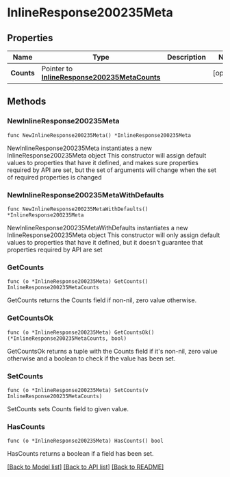 # InlineResponse200235Meta

## Properties

Name | Type | Description | Notes
------------ | ------------- | ------------- | -------------
**Counts** | Pointer to [**InlineResponse200235MetaCounts**](InlineResponse200235MetaCounts.md) |  | [optional] 

## Methods

### NewInlineResponse200235Meta

`func NewInlineResponse200235Meta() *InlineResponse200235Meta`

NewInlineResponse200235Meta instantiates a new InlineResponse200235Meta object
This constructor will assign default values to properties that have it defined,
and makes sure properties required by API are set, but the set of arguments
will change when the set of required properties is changed

### NewInlineResponse200235MetaWithDefaults

`func NewInlineResponse200235MetaWithDefaults() *InlineResponse200235Meta`

NewInlineResponse200235MetaWithDefaults instantiates a new InlineResponse200235Meta object
This constructor will only assign default values to properties that have it defined,
but it doesn't guarantee that properties required by API are set

### GetCounts

`func (o *InlineResponse200235Meta) GetCounts() InlineResponse200235MetaCounts`

GetCounts returns the Counts field if non-nil, zero value otherwise.

### GetCountsOk

`func (o *InlineResponse200235Meta) GetCountsOk() (*InlineResponse200235MetaCounts, bool)`

GetCountsOk returns a tuple with the Counts field if it's non-nil, zero value otherwise
and a boolean to check if the value has been set.

### SetCounts

`func (o *InlineResponse200235Meta) SetCounts(v InlineResponse200235MetaCounts)`

SetCounts sets Counts field to given value.

### HasCounts

`func (o *InlineResponse200235Meta) HasCounts() bool`

HasCounts returns a boolean if a field has been set.


[[Back to Model list]](../README.md#documentation-for-models) [[Back to API list]](../README.md#documentation-for-api-endpoints) [[Back to README]](../README.md)


